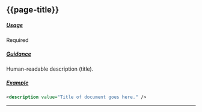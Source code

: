 ## {{page-title}}

<h5><ins>Usage</ins></h5>

<span class="mro-circle required" title="Required"></span> Required

<h5><ins>Guidance</ins></h5>

Human-readable description (title).

<h5><ins>Example</ins></h5>

```xml
<description value="Title of document goes here." />
```

---